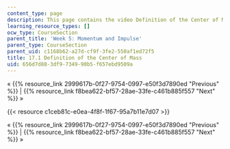 ```yaml
---
content_type: page
description: This page contains the video Definition of the Center of Mass.
learning_resource_types: []
ocw_type: CourseSection
parent_title: 'Week 5: Momentum and Impulse'
parent_type: CourseSection
parent_uid: c1168b62-a27d-cf9f-3fe2-550af1ed72f5
title: 17.1 Definition of the Center of Mass
uid: 656d7d88-3df9-7349-90b5-f657ebd9509a
---
```


« {{% resource_link 2999617b-0f27-9754-0997-e50f3d7890ed "Previous" %}} | {{% resource_link f8bea622-bf57-28ae-33fe-c461b885f557 "Next" %}} »

{{< resource c1ceb81c-e0ea-4f8f-1f67-95a7b11e7d07 >}}

« {{% resource_link 2999617b-0f27-9754-0997-e50f3d7890ed "Previous" %}} | {{% resource_link f8bea622-bf57-28ae-33fe-c461b885f557 "Next" %}} »